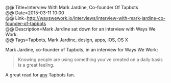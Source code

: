 @@ Title=Interview With Mark Jardine, Co-founder Of Tapbots  
@@ Date=2015-03-11 10:00  
@@ Link=http://wayswework.io/interviews/interview-with-mark-jardine-co-founder-of-tapbots  
@@ Description=Mark Jardine sat down for an interview with Ways We Work.    
@@ Tags=Tapbots, Mark Jardine, design, apps, iOS, OS X    

Mark Jardine, co-founder of Tapbots, in an interview for Ways We Work:
>Knowing people are using something you’ve created on a daily basis is a great feeling.

A great read for [any](/2015/2/27/tapbots-new-website) Tapbots fan.